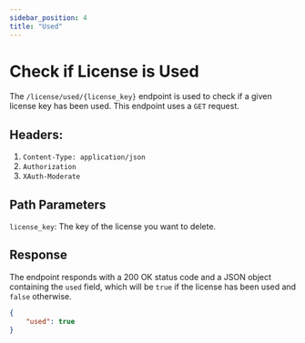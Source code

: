 ```yaml
---
sidebar_position: 4
title: "Used"
---
```


# Check if License is Used
The `/license/used/{license_key}` endpoint is used to check if a given license key has been used. This endpoint uses a `GET` request.

## Headers: 
1. `Content-Type: application/json`
2. `Authorization`
3. `XAuth-Moderate`

## Path Parameters
`license_key`: The key of the license you want to delete.

## Response
The endpoint responds with a 200 OK status code and a JSON object containing the `used` field, which will be `true` if the license has been used and `false` otherwise.

```json
{
    "used": true
}
```